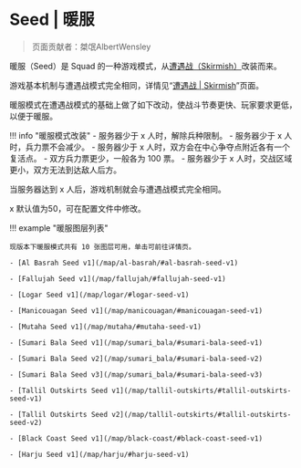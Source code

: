 # Seed | 暖服

> 页面贡献者：桀氓AlbertWensley

暖服（Seed）是 Squad 的一种游戏模式，从[遭遇战（Skirmish）](./skirmish)改装而来。

游戏基本机制与遭遇战模式完全相同，详情见“[遭遇战 | Skirmish](./skirmish)”页面。

暖服模式在遭遇战模式的基础上做了如下改动，使战斗节奏更快、玩家要求更低，以便于暖服。

!!! info "暖服模式改装"
    - 服务器少于 x 人时，解除兵种限制。
    - 服务器少于 x 人时，兵力票不会减少。
    - 服务器少于 x 人时，双方会在中心争夺点附近各有一个复活点。
    - 双方兵力票更少，一般各为 100 票。
    - 服务器少于 x 人时，交战区域更小，双方无法到达敌人后方。

当服务器达到 x 人后，游戏机制就会与遭遇战模式完全相同。

x 默认值为50，可在配置文件中修改。

!!! example "暖服图层列表"

    现版本下暖服模式共有 10 张图层可用，单击可前往详情页。

    - [Al Basrah Seed v1](/map/al-basrah/#al-basrah-seed-v1)

    - [Fallujah Seed v1](/map/fallujah/#fallujah-seed-v1)
    
    - [Logar Seed v1](/map/logar/#logar-seed-v1)
    
    - [Manicouagan Seed v1](/map/manicouagan/#manicouagan-seed-v1)
    
    - [Mutaha Seed v1](/map/mutaha/#mutaha-seed-v1)
    
    - [Sumari Bala Seed v1](/map/sumari_bala/#sumari-bala-seed-v1)
    
    - [Sumari Bala Seed v2](/map/sumari_bala/#sumari-bala-seed-v2)
    
    - [Sumari Bala Seed v3](/map/sumari_bala/#sumari-bala-seed-v3)
    
    - [Tallil Outskirts Seed v1](/map/tallil-outskirts/#tallil-outskirts-seed-v1)
    
    - [Tallil Outskirts Seed v2](/map/tallil-outskirts/#tallil-outskirts-seed-v2)
    
    - [Black Coast Seed v1](/map/black-coast/#black-coast-seed-v1)
    
    - [Harju Seed v1](/map/harju/#harju-seed-v1)